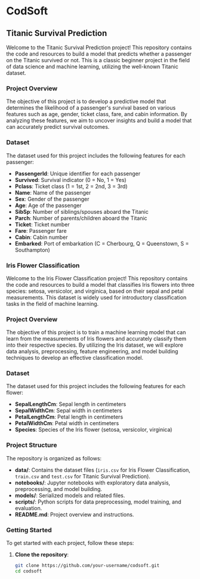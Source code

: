 # CodSoft

## Titanic Survival Prediction

Welcome to the Titanic Survival Prediction project! This repository contains the code and resources to build a model that predicts whether a passenger on the Titanic survived or not. This is a classic beginner project in the field of data science and machine learning, utilizing the well-known Titanic dataset.

### Project Overview

The objective of this project is to develop a predictive model that determines the likelihood of a passenger's survival based on various features such as age, gender, ticket class, fare, and cabin information. By analyzing these features, we aim to uncover insights and build a model that can accurately predict survival outcomes.

### Dataset

The dataset used for this project includes the following features for each passenger:

- **PassengerId**: Unique identifier for each passenger
- **Survived**: Survival indicator (0 = No, 1 = Yes)
- **Pclass**: Ticket class (1 = 1st, 2 = 2nd, 3 = 3rd)
- **Name**: Name of the passenger
- **Sex**: Gender of the passenger
- **Age**: Age of the passenger
- **SibSp**: Number of siblings/spouses aboard the Titanic
- **Parch**: Number of parents/children aboard the Titanic
- **Ticket**: Ticket number
- **Fare**: Passenger fare
- **Cabin**: Cabin number
- **Embarked**: Port of embarkation (C = Cherbourg, Q = Queenstown, S = Southampton)

### Iris Flower Classification

Welcome to the Iris Flower Classification project! This repository contains the code and resources to build a model that classifies Iris flowers into three species: setosa, versicolor, and virginica, based on their sepal and petal measurements. This dataset is widely used for introductory classification tasks in the field of machine learning.

### Project Overview

The objective of this project is to train a machine learning model that can learn from the measurements of Iris flowers and accurately classify them into their respective species. By utilizing the Iris dataset, we will explore data analysis, preprocessing, feature engineering, and model building techniques to develop an effective classification model.

### Dataset

The dataset used for this project includes the following features for each flower:

- **SepalLengthCm**: Sepal length in centimeters
- **SepalWidthCm**: Sepal width in centimeters
- **PetalLengthCm**: Petal length in centimeters
- **PetalWidthCm**: Petal width in centimeters
- **Species**: Species of the Iris flower (setosa, versicolor, virginica)

### Project Structure

The repository is organized as follows:

- **data/**: Contains the dataset files (`iris.csv` for Iris Flower Classification, `train.csv` and `test.csv` for Titanic Survival Prediction).
- **notebooks/**: Jupyter notebooks with exploratory data analysis, preprocessing, and model building.
- **models/**: Serialized models and related files.
- **scripts/**: Python scripts for data preprocessing, model training, and evaluation.
- **README.md**: Project overview and instructions.

### Getting Started

To get started with each project, follow these steps:

1. **Clone the repository**:
   ```sh
   git clone https://github.com/your-username/codsoft.git
   cd codsoft

